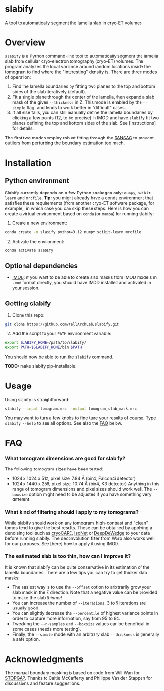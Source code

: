 # slabify
A tool to automatically segment the lamella slab in cryo-ET volumes

# Overview
`slabify` is a Python command-line tool to automatically segment the lamella slab from cellular cryo-electron tomography (cryo-ET) volumes. The program analyzes the local variance around random locations inside the tomogram to find where the "interesting" density is. There are three modes of operation:
1. Find the lamella boundaries by fitting two planes to the top and bottom sides of the slab iteratively (default).
2. Fit a single plane through the center of the lamella, then expand a slab mask of the given `--thickness` in Z. This mode is enabled by the `--simple` flag, and tends to work better in "difficult" cases.
3. If all else fails, you can still manually define the lamella boundaries by clicking a few points (12, to be precise) in IMOD and have `slabify` fit two planes defining the top and bottom sides of the slab. See [instructions] for details.

The first two modes employ robust fitting through the [RANSAC](https://scikit-learn.org/stable/modules/generated/sklearn.linear_model.RANSACRegressor.html) to prevent outliers from perturbing the boundary estimation too much.

# Installation
## Python environment
Slabify currently depends on a few Python packages only: `numpy`, `scikit-learn` and `mrcfile`.
**Tip:** you might already have a conda environment that satisfies these requirements (from another cryo-ET software package, for example), in which case you can skip these steps.
Here is how you can create a virtual environment based on `conda` (or `mamba`) for running slabify:
1. Create a new environment:
```bash
conda create -n slabify python=3.12 numpy scikit-learn mrcfile
```
2. Activate the environment:
```bash
conda activate slabify
```
## Optional dependencies
* [IMOD](https://bio3d.colorado.edu/imod/): if you want to be able to create slab masks from IMOD models in `.mod` format directly, you should have IMOD installed and activated in your session.
  
## Getting slabify
1. Clone this repo:
```bash
git clone https://github.com/CellArchLab/slabify.git
```
2. Add the script to your `PATH` environment variable:
```bash
export SLABIFY_HOME=/path/to/slabify/
export PATH=$SLABIFY_HOME/bin:$PATH
```
You should now be able to run the `slabify` command.

**TODO:** make slabify pip-installable.

# Usage
Using slabify is straightforward:
```bash
slabify --input tomogram.mrc --output tomogram_slab_mask.mrc
```
You may want to turn a few knobs to fine tune your results of course. Type `slabify --help` to see all options. See also the [FAQ](https://github.com/CellArchLab/slabify#faq) below.

# FAQ
### What tomogram dimensions are good for slabify?
The following tomogram sizes have been tested:
* 1024 x 1024 x 512, pixel size: 7.84 Å (bin4, Falcon4i detector)
* 1024 x 1440 x 256, pixel size: 10.74 Å (bin4, K3 detector)
Anything in this range of tomogram dimensions and pixel sizes should work well. The `--boxsize` option might need to be adjusted if you have something very different.

### What kind of filtering should I apply to my tomograms?
While slabify should work on any tomogram, high-contrast and "clean" tomos tend to give the best results. These can be obtained by applying a denoising tool such as [cryoCARE](https://github.com/juglab/cryoCARE_pip), [IsoNet](https://github.com/IsoNet-cryoET/IsoNet) or [DeepDeWedge](https://github.com/MLI-lab/DeepDeWedge) to your data before running slabify. The deconvolution filter from Warp also works well for our purposes. See [here] how to apply it using IMOD.

### The estimated slab is too thin, how can I improve it?
It is known that slabify can be quite conservative in its estimation of the lamella boundaries. There are a few tips you can try to get thicker slab masks:
* The easiest way is to use the `--offset` option to arbitrarily grow your slab mask in the Z direction. Note that a negative value can be provided to make the slab *thinner*!
* You can increase the number of `--iterations`. 3 to 5 iterations are usually good.
* You can slightly decrease the `--percentile` of highest variance points in order to capture more information, say from 95 to 94.
* Tweaking the `--n-samples` and `--boxsize` values can be beneficial in some cases (needs more testing).
* Finally, the `--simple` mode with an arbitrary slab `--thickness` is generally a safe option.

# Acknowledgments
The manual boundary masking is based on code from Will Wan for [STOPGAP](https://github.com/wan-lab-vanderbilt/STOPGAP). Thanks to Caitie McCafferty and Philippe Van der Stappen for discussions and feature suggestions.
